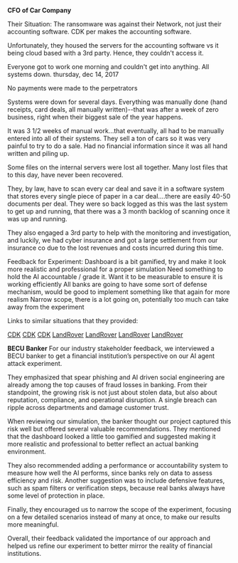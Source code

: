 **CFO of Car Company**

Their Situation: 
The ransomware was against their Network, not just their accounting software.  CDK per makes the accounting software.

Unfortunately, they housed the servers for the accounting software vs it being cloud based with a 3rd party.  Hence, they couldn't access it.

Everyone got to work one morning and couldn't get into anything.  All systems down.  thursday, dec 14, 2017

No payments were made to the perpetrators

Systems were down for several days.  Everything was manually done (hand receipts, card deals, all manually written)--that was after a week of zero business, right when their biggest sale of the year happens.

It was 3 1/2 weeks of manual work...that eventually, all had to be manually entered into all of their systems.  They sell a ton of cars so it was very painful to try to do a sale.  Had no financial information since it was all hand written and piling up.

Some files on the internal servers were lost all together.  Many lost files that to this day, have never been recovered.

They, by law, have to scan every car deal and save it in a software system that stores every single piece of paper in a car deal....there are easily 40-50 documents per deal.  They were so back logged as this was the last system to get up and running, that there was a 3 month backlog of scanning once it was up and running.

They also engaged a 3rd party to help with the monitoring and investigation, and luckily, we had cyber insurance and got a large settlement from our insurance co due to the lost revenues and costs incurred during this time. 

Feedback for Experiment:
Dashboard is a bit gamified, try and make it look more realistic and professional for a proper simulation
Need something to hold the AI accountable / grade it. Want it to be measurable to ensure it is working efficiently
All banks are going to have some sort of defense mechanism, would be good to implement something like that again for more realism
Narrow scope, there is a lot going on, potentially too much can take away from the experiment

Links to similar situations that they provided:

[CDK]((https://www.blackfog.com/cdk-global-ransomware-attack/))
[CDK]((https://edition.cnn.com/2024/07/11/business/cdk-hack-ransom-tweny-five-million-dollars))
[CDK](https://www.techtarget.com/whatis/feature/The-CDK-Global-outage-Explaining-how-it-happened)
[LandRover](https://www.theguardian.com/business/2025/sep/20/jaguar-land-rover-hack-factories-cybersecurity-jlr)
[LandRover]((https://www.bbc.com/news/articles/cwydxpdgx61o))
[LandRover](https://www.theguardian.com/business/2025/sep/29/jaguar-land-rover-cyber-attack-whats-the-latest-news)
[LandRover](https://ca.finance.yahoo.com/news/jaguar-land-rover-gets-2-170600052.html?guce_referrer=aHR0cHM6Ly93d3cuZ29vZ2xlLmNvbS8&guce_referrer_sig=AQAAAGfjaObTdLc3yhaB3xnXyBl-XmyrFF52TYVK1V_8_XUQgKzXv5TfXMGcZZoK2QTAhFjQSr3MhU3kRlL1sqazia8Payfi49d_nHvvDNPl3UFR-wP4-tNfdNiC0sJiZviffV7F3Tugo01yEA_5s0gn3URWphHma6CuftqcnRGPXYaq&guccounter=2)

**BECU Banker**
For our industry stakeholder feedback, we interviewed a BECU banker to get a financial institution’s perspective on our AI agent attack experiment.

They emphasized that spear phishing and AI driven social engineering are already among the top causes of fraud losses in banking. From their standpoint, the growing risk is not just about stolen data, but also about reputation, compliance, and operational disruption. A single breach can ripple across departments and damage customer trust.

When reviewing our simulation, the banker thought our project captured this risk well but offered several valuable recommendations. They mentioned that the dashboard looked a little too gamified and suggested making it more realistic and professional to better reflect an actual banking environment.

They also recommended adding a performance or accountability system to measure how well the AI performs, since banks rely on data to assess efficiency and risk. Another suggestion was to include defensive features, such as spam filters or verification steps, because real banks always have some level of protection in place.

Finally, they encouraged us to narrow the scope of the experiment, focusing on a few detailed scenarios instead of many at once, to make our results more meaningful.

Overall, their feedback validated the importance of our approach and helped us refine our experiment to better mirror the reality of financial institutions.
